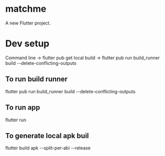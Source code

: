# matchme

A new Flutter project.

# Dev setup
Command line -> flutter pub get
local build -> flutter pub run build_runner build --delete-conflicting-outputs

## To run build runner
flutter pub run build_runner build --delete-conflicting-outputs

## To run app
flutter run

## To generate local apk buil
flutter build apk --split-per-abi --release
